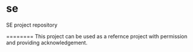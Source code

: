 se
==

SE project repository

========
This project can be used as a refernce project with permission and providing acknowledgement.

